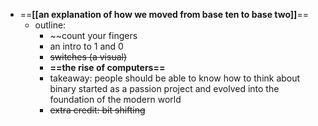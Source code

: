 - ==**[[an explanation of how we moved from base ten to base two]]**==
	- outline:
		- ~~count your fingers
		- an intro to 1 and 0
		- ~~switches (a visual)~~
		- **==the rise of computers==**
		- takeaway: people should be able to know how to think about binary started as a passion project and evolved into the foundation of the modern world
		- ~~extra credit: bit shifting~~